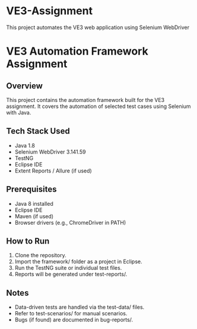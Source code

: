 # VE3-Assignment
This project automates the VE3 web application using Selenium WebDriver 
# VE3 Automation Framework Assignment

## Overview
This project contains the automation framework built for the VE3 assignment. It covers the automation of selected test cases using Selenium with Java.

## Tech Stack Used
- Java 1.8
- Selenium WebDriver 3.141.59
- TestNG
- Eclipse IDE
- Extent Reports / Allure (if used)

## Prerequisites
- Java 8 installed
- Eclipse IDE
- Maven (if used)
- Browser drivers (e.g., ChromeDriver in PATH)

## How to Run
1. Clone the repository.
2. Import the framework/ folder as a project in Eclipse.
3. Run the TestNG suite or individual test files.
4. Reports will be generated under test-reports/.

## Notes
- Data-driven tests are handled via the test-data/ files.
- Refer to test-scenarios/ for manual scenarios.
- Bugs (if found) are documented in bug-reports/.
